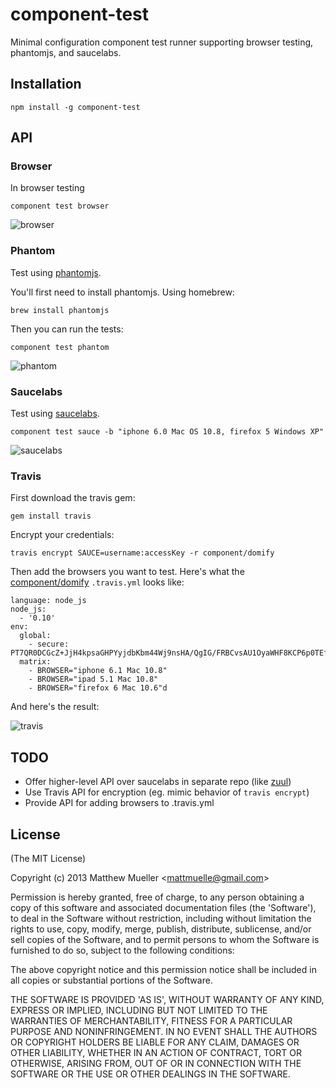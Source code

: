 
# component-test

  Minimal configuration component test runner supporting browser testing, phantomjs, and saucelabs.

## Installation

    npm install -g component-test

## API

### Browser

In browser testing

```
component test browser
```

![browser](https://i.cloudup.com/sQNerIUJuO.png)

### Phantom

Test using [phantomjs](http://phantomjs.org/).

You'll first need to install phantomjs. Using homebrew:

```
brew install phantomjs
```

Then you can run the tests:

```
component test phantom
```

![phantom](https://i.cloudup.com/z3wclSEdB4.png)

### Saucelabs

Test using [saucelabs](https://saucelabs.com/).

```
component test sauce -b "iphone 6.0 Mac OS 10.8, firefox 5 Windows XP"
```

![saucelabs](https://i.cloudup.com/gauAnVubef.png)

### Travis

First download the travis gem:

```
gem install travis
```

Encrypt your credentials:

```
travis encrypt SAUCE=username:accessKey -r component/domify
```

Then add the browsers you want to test. Here's what the [component/domify](http://github.com/component/domify) `.travis.yml` looks like:

```
language: node_js
node_js:
  - '0.10'
env:
  global:
    - secure: PT7QR0DCGcZ+JjH4kpsaGHPYyjdbKbm44Wj9nsHA/QgIG/FRBCvsAU1OyaWHF8KCP6p0TEfhgeW+vUlZfxlbpDa4eSR8kjqkcNTR1CWKqYfjjQzBFzibrmLE+gKOnIRxFhdwUjzatRc1A2B+jX/03HoIgsUhnG83xiinz21dBJI=
  matrix:
    - BROWSER="iphone 6.1 Mac 10.8"
    - BROWSER="ipad 5.1 Mac 10.8"
    - BROWSER="firefox 6 Mac 10.6"d
```

And here's the result:

![travis](https://i.cloudup.com/zAWWsvZSiC.png)

## TODO

- Offer higher-level API over saucelabs in separate repo (like [zuul](https://github.com/defunctzombie/zuul))
- Use Travis API for encryption (eg. mimic behavior of `travis encrypt`)
- Provide API for adding browsers to .travis.yml

## License

(The MIT License)

Copyright (c) 2013 Matthew Mueller &lt;mattmuelle@gmail.com&gt;

Permission is hereby granted, free of charge, to any person obtaining
a copy of this software and associated documentation files (the
'Software'), to deal in the Software without restriction, including
without limitation the rights to use, copy, modify, merge, publish,
distribute, sublicense, and/or sell copies of the Software, and to
permit persons to whom the Software is furnished to do so, subject to
the following conditions:

The above copyright notice and this permission notice shall be
included in all copies or substantial portions of the Software.

THE SOFTWARE IS PROVIDED 'AS IS', WITHOUT WARRANTY OF ANY KIND,
EXPRESS OR IMPLIED, INCLUDING BUT NOT LIMITED TO THE WARRANTIES OF
MERCHANTABILITY, FITNESS FOR A PARTICULAR PURPOSE AND NONINFRINGEMENT.
IN NO EVENT SHALL THE AUTHORS OR COPYRIGHT HOLDERS BE LIABLE FOR ANY
CLAIM, DAMAGES OR OTHER LIABILITY, WHETHER IN AN ACTION OF CONTRACT,
TORT OR OTHERWISE, ARISING FROM, OUT OF OR IN CONNECTION WITH THE
SOFTWARE OR THE USE OR OTHER DEALINGS IN THE SOFTWARE.
